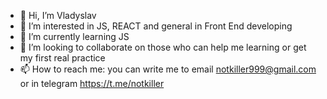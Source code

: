 - 👋 Hi, I’m Vladyslav
- 👀 I’m interested in JS, REACT and general in Front End developing
- 🌱 I’m currently learning JS
- 💞️ I’m looking to collaborate on those who can help me learning or get my first real practice
- 📫 How to reach me: you can write me to email notkiller999@gmail.com or in telegram https://t.me/notkiller
